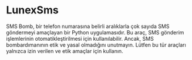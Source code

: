 # LunexSms
SMS Bomb, bir telefon numarasına belirli aralıklarla çok sayıda SMS göndermeyi amaçlayan bir Python uygulamasıdır. Bu araç, SMS gönderim işlemlerinin otomatikleştirilmesi için kullanılabilir. Ancak, SMS bombardımanının etik ve yasal olmadığını unutmayın. Lütfen bu tür araçları yalnızca izin verilen ve etik amaçlar için kullanın.
